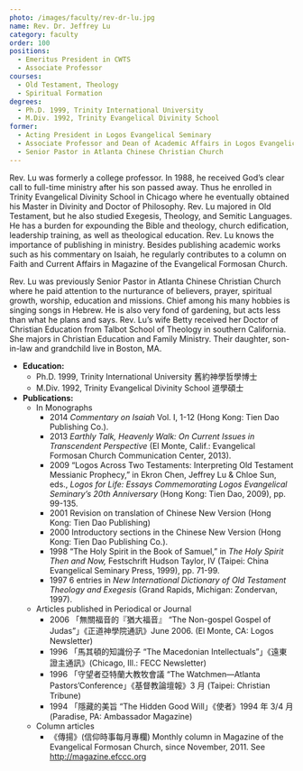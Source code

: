 ```yaml
---
photo: /images/faculty/rev-dr-lu.jpg
name: Rev. Dr. Jeffrey Lu
category: faculty
order: 100
positions:
  - Emeritus President in CWTS
  - Associate Professor
courses:
  - Old Testament, Theology
  - Spiritual Formation
degrees:
  - Ph.D. 1999, Trinity International University
  - M.Div. 1992, Trinity Evangelical Divinity School
former:
  - Acting President in Logos Evangelical Seminary
  - Associate Professor and Dean of Academic Affairs in Logos Evangelical Seminary
  - Senior Pastor in Atlanta Chinese Christian Church
---
```


Rev. Lu was formerly a college professor. In 1988, he received God’s clear call to full-time ministry after his son passed away. Thus he enrolled in Trinity Evangelical Divinity School in Chicago where he eventually obtained his Master in Divinity and Doctor of Philosophy. Rev. Lu majored in Old Testament, but he also studied Exegesis, Theology, and Semitic Languages. He has a burden for expounding the Bible and theology, church edification, leadership training, as well as theological education. Rev. Lu knows the importance of publishing in ministry. Besides publishing academic works such as his commentary on Isaiah, he regularly contributes to a column on Faith and Current Affairs in Magazine of the Evangelical Formosan Church.

Rev. Lu was previously Senior Pastor in Atlanta Chinese Christian Church where he paid attention to the nurturance of believers, prayer, spiritual growth, worship, education and missions. Chief among his many hobbies is singing songs in Hebrew. He is also very fond of gardening, but acts less than what he plans and says. Rev. Lu’s wife Betty received her Doctor of Christian Education from Talbot School of Theology in southern California. She majors in Christian Education and Family Ministry. Their daughter, son-in-law and grandchild live in Boston, MA.

- **Education:**
  - Ph.D. 1999, Trinity International University 舊約神學哲學博士
  - M.Div. 1992, Trinity Evangelical Divinity School 道學碩士
- **Publications:**
  - In Monographs
    - 2014 _Commentary on Isaiah_ Vol. I, 1-12 (Hong Kong: Tien Dao Publishing Co.).
    - 2013 _Earthly Talk, Heavenly Walk: On Current Issues in Transcendent Perspective_ (El Monte, Calif.: Evangelical Formosan Church Communication Center, 2013).
    - 2009 “Logos Across Two Testaments: Interpreting Old Testament Messianic Prophecy,” in Ekron Chen, Jeffrey Lu & Chloe Sun, eds., _Logos for Life: Essays Commemorating Logos Evangelical Seminary’s 20th Anniversary_ (Hong Kong: Tien Dao, 2009), pp. 99-135.
    - 2001 Revision on translation of Chinese New Version (Hong Kong: Tien Dao Publishing)
    - 2000 Introductory sections in the Chinese New Version (Hong Kong: Tien Dao Publishing Co.).
    - 1998 “The Holy Spirit in the Book of Samuel,” in _The Holy Spirit Then and Now,_ Festschrift Hudson Taylor, IV (Taipei: China Evangelical Seminary Press, 1999), pp. 71-99.
    - 1997 6 entries in _New International Dictionary of Old Testament Theology and Exegesis_ (Grand Rapids, Michigan: Zondervan, 1997).
  - Articles published in Periodical or Journal
    - 2006 「無關福音的『猶大福音』 “The Non-gospel Gospel of Judas”」《正道神學院通訊》June 2006. (El Monte, CA: Logos Newsletter)
    - 1996 「馬其頓的知識份子 “The Macedonian Intellectuals”」《遠東證主通訊》(Chicago, Ill.: FECC Newsletter)
    - 1996 「守望者亞特蘭大教牧會議 “The Watchmen—Atlanta Pastors’Conference」《基督教論壇報》3 月 (Taipei: Christian Tribune)
    - 1994 「隱藏的美旨 “The Hidden Good Will」《使者》1994 年 3/4 月 (Paradise, PA: Ambassador Magazine)
  - Column articles
    - 《傳揚》(信仰時事每月專欄) Monthly column in Magazine of the Evangelical Formosan Church, since November, 2011. See <http://magazine.efccc.org>
